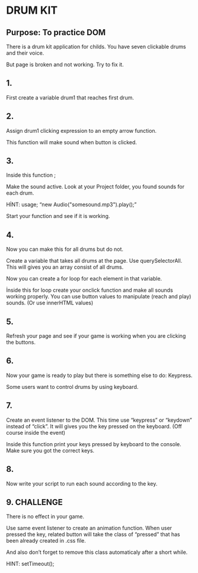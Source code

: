# DRUM KIT

## Purpose: To practice DOM

There is a drum kit application for childs. You have seven clickable drums and their voice.

But page is broken and not working. Try to fix it. 

## 1. 
First create a variable drum1 that reaches first drum.

## 2.
Assign drum1 clicking expression to an empty arrow function.

This function will make sound when button is clicked. 

## 3.
Inside this function ;

Make the sound active. Look at your Project folder, you found sounds for each drum.

HİNT: usage; “new Audio("somesound.mp3").play();”

Start your function and see if it is working.

## 4.
Now you can make this for all drums but do not.

Create a variable that takes all drums at the page. Use querySelectorAll. This will gives you an array consist of all drums.

Now you can create a for loop for each element in that variable. 

İnside this for loop create your onclick function and make all sounds working properly. You can use button values to manipulate (reach and play) sounds. (Or use innerHTML values)

## 5.
Refresh your page and see if your game is working when you are clicking the buttons. 

## 6.
Now your game is ready to play but there is something else to do: Keypress. 

Some users want to control drums by using keyboard.

## 7.
Create an event listener to the DOM. This time use “keypress” or “keydown” instead of “click”. It will gives you the key pressed on the keyboard. (Off course inside the event)

Inside this function print your keys pressed by keyboard to the console. Make sure you got the correct keys.

## 8.
Now write your script to run each sound according to the key. 

## 9. CHALLENGE
There is no effect in your game.

Use same event listener to create an animation function. When user pressed the key, related button will take the class of “pressed” that has been already created in .css file. 

And also don’t forget to remove this class automaticaly after a short while.

HINT: setTimeout();